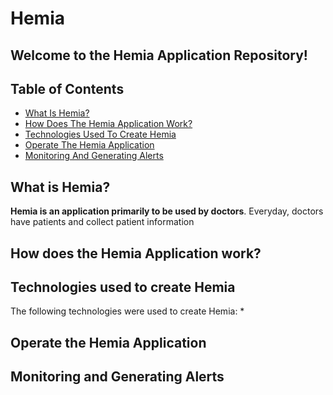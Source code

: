 # Hemia

## Welcome to the Hemia Application Repository!

## Table of Contents
* [What Is Hemia?](#What-Is-Hemia?)
* [How Does The Hemia Application Work?](#How-Does-The-Hemia-Application-Work?) 
* [Technologies Used To Create Hemia](#Technolgies-Used-To-Create-Hemia)
* [Operate The Hemia Application](#Operate-The-Hemia-Application)
* [Monitoring And Generating Alerts](#Monitoring-And-Generating-Alerts)

## What is Hemia?
**Hemia is an application primarily to be used by doctors**. Everyday, doctors have patients and collect patient information 

## How does the Hemia Application work?


## Technologies used to create Hemia
The following technologies were used to create Hemia:
*

## Operate the Hemia Application


## Monitoring and Generating Alerts


